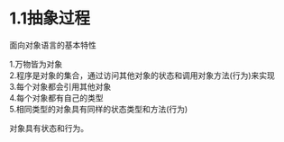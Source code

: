 # 1.1抽象过程
面向对象语言的基本特性  
  
1.万物皆为对象  
2.程序是对象的集合，通过访问其他对象的状态和调用对象方法(行为)来实现  
3.每个对象都会引用其他对象  
4.每个对象都有自己的类型  
5.相同类型的对象具有同样的状态类型和方法(行为)

对象具有状态和行为。